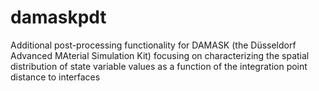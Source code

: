 # damaskpdt
Additional post-processing functionality for DAMASK (the Düsseldorf Advanced MAterial Simulation Kit) focusing on characterizing the spatial distribution of state variable values as a function of the integration point distance to interfaces 
